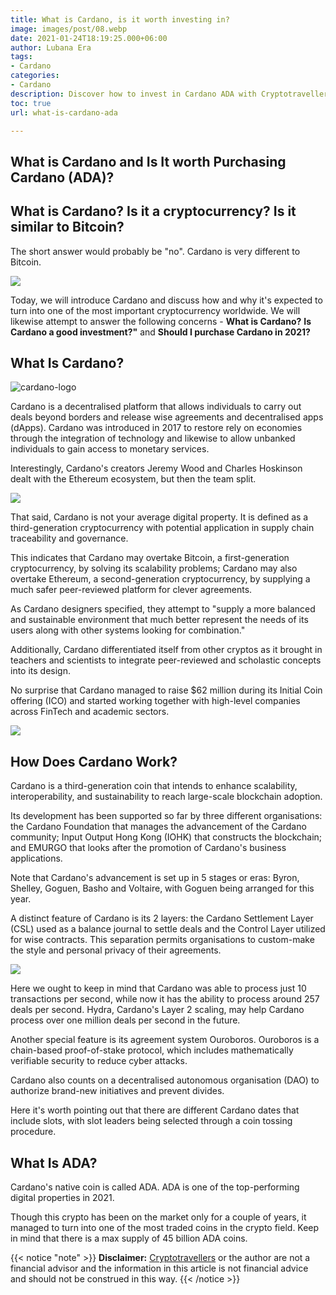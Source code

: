 ```yaml
---
title: What is Cardano, is it worth investing in?
image: images/post/08.webp
date: 2021-01-24T18:19:25.000+06:00
author: Lubana Era
tags:
- Cardano
categories:
- Cardano
description: Discover how to invest in Cardano ADA with Cryptotravellers
toc: true
url: what-is-cardano-ada

---
```

## What is Cardano and Is It worth Purchasing Cardano (ADA)?

## What is Cardano? Is it a cryptocurrency? Is it similar to Bitcoin?

The short answer would probably be "no".  Cardano is very different to Bitcoin.

![](https://pixabay.com/get/gf708be5e8b2bc58100cf9f26ca9a969624a39e7a5297087a25badea95730daec7ffae67e7533e41b417448bc9e279ced_640.jpg)

Today, we will introduce Cardano and discuss how and why it's expected to turn into one of the most important cryptocurrency worldwide. We will likewise attempt to answer the following concerns - **What is Cardano?** **Is Cardano a good investment?"** and **Should I purchase Cardano in 2021?**

## What Is Cardano?

![cardano-logo](/uploads/logo-cardano.png "cardano")

Cardano is a decentralised platform that allows individuals to carry out deals beyond borders and release wise agreements and decentralised apps (dApps). Cardano was introduced in 2017 to restore rely on economies through the integration of technology and likewise to allow unbanked individuals to gain access to monetary services.

Interestingly, Cardano's creators Jeremy Wood and Charles Hoskinson dealt with the Ethereum ecosystem, but then the team split.

![](https://pixabay.com/get/ga2aff752b7c677fbdcccf6e12def9a9ca13f0fc444956785d3690c11c75c2a77873996be711b1a966a17c357a6851642_640.jpg)

That said, Cardano is not your average digital property. It is defined as a third-generation cryptocurrency with potential application in supply chain traceability and governance.

This indicates that Cardano may overtake Bitcoin, a first-generation cryptocurrency, by solving its scalability problems; Cardano may also overtake Ethereum, a second-generation cryptocurrency, by supplying a much safer peer-reviewed platform for clever agreements.

As Cardano designers specified, they attempt to "supply a more balanced and sustainable environment that much better represent the needs of its users along with other systems looking for combination."

Additionally, Cardano differentiated itself from other cryptos as it brought in teachers and scientists to integrate peer-reviewed and scholastic concepts into its design.

No surprise that Cardano managed to raise $62 million during its Initial Coin offering (ICO) and started working together with high-level companies across FinTech and academic sectors.

![](https://pixabay.com/get/g97d21f8857c72e700d1990ca43419683c72882aaf444bb221202a7f97181dcd2253f8f598af911d7a1d6139f1287a33b_640.jpg)

## How Does Cardano Work?

Cardano is a third-generation coin that intends to enhance scalability, interoperability, and sustainability to reach large-scale blockchain adoption.

Its development has been supported so far by three different organisations: the Cardano Foundation that manages the advancement of the Cardano community; Input Output Hong Kong (IOHK) that constructs the blockchain; and EMURGO that looks after the promotion of Cardano's business applications.

Note that Cardano's advancement is set up in 5 stages or eras: Byron, Shelley, Goguen, Basho and Voltaire, with Goguen being arranged for this year.

A distinct feature of Cardano is its 2 layers: the Cardano Settlement Layer (CSL) used as a balance journal to settle deals and the Control Layer utilized for wise contracts. This separation permits organisations to custom-make the style and personal privacy of their agreements.

![](https://pixabay.com/get/g69d0988d902e2120e61005542ff8bfcfd47f46221c9f15fc8019bb311955ba278a05110b6aba7379736e7a03d56cf85a_640.png)

Here we ought to keep in mind that Cardano was able to process just 10 transactions per second, while now it has the ability to process around 257 deals per second. Hydra, Cardano's Layer 2 scaling, may help Cardano process over one million deals per second in the future.

Another special feature is its agreement system Ouroboros. Ouroboros is a chain-based proof-of-stake protocol, which includes mathematically verifiable security to reduce cyber attacks.

Cardano also counts on a decentralised autonomous organisation (DAO) to authorize brand-new initiatives and prevent divides.

Here it's worth pointing out that there are different Cardano dates that include slots, with slot leaders being selected through a coin tossing procedure.

## What Is ADA?

Cardano's native coin is called ADA. ADA is one of the top-performing digital properties in 2021.

Though this crypto has been on the market only for a couple of years, it managed to turn into one of the most traded coins in the crypto field. Keep in mind that there is a max supply of 45 billion ADA coins.

{{< notice "note" >}} **Disclaimer:** [Cryptotravellers](https://cryptotravellers.com) or the author are not a financial advisor and the information in this article is not financial advice and should not be construed in this way. {{< /notice >}}